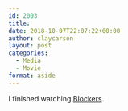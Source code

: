 ```yaml
---
id: 2003
title: 
date: 2018-10-07T22:07:22+00:00
author: claycarson
layout: post
categories: 
  - Media
  - Movie
format: aside
---
```

I finished watching [Blockers](https://www.imdb.com/title/tt2531344/).